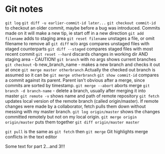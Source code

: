 # Git notes

`git log`
`git diff -u earlier-commit-id later...` 
`git checkout commit-id` to checkout an older commit, maybe before a bug was introduced. Commits made on it will make a new tip, ie start off in a new direction
`git add filename` adds to staging area
`git reset filename` unstages a file, or omit filename to remove all
`git diff` w/o args compares unstaged files with staged counterparts
`git diff --staged` compares staged files with most recent commit
`git reset --hard` discards changes in working dir AND staging area - CAUTION!
`git branch` with no args shows current branches
`git checkout` -b new_branch_name - makes a new branch and checks it out at once
`git merge master otherbranch` Actually the checked out branch is assumed so it can be `git merge otherbranch`
`git show commit-id` compares a commit against its parent. Parent isn't obvious after a merge, since commits are sorted by timestamp.
`git merge --abort` aborts merge
`git branch -d branch-name` - delete a branch, usually after merging it into master
`git remote -v` shows name and path of remote repository
`git fetch` updates local version of the remote branch (called origin/master). If remote changes were made by a collaborator, fetch pulls them down without messing with my master branch.
`git log origin/master` shows the changes committed remotely but not on my local origin.
`git merge origin origin/master` puts them together
`git diff origin/master master`

`git pull` is the same as `git fetch` then `git merge`
Git highlights merge conflicts in the text editor

Some text for part 2...and 3!!!
